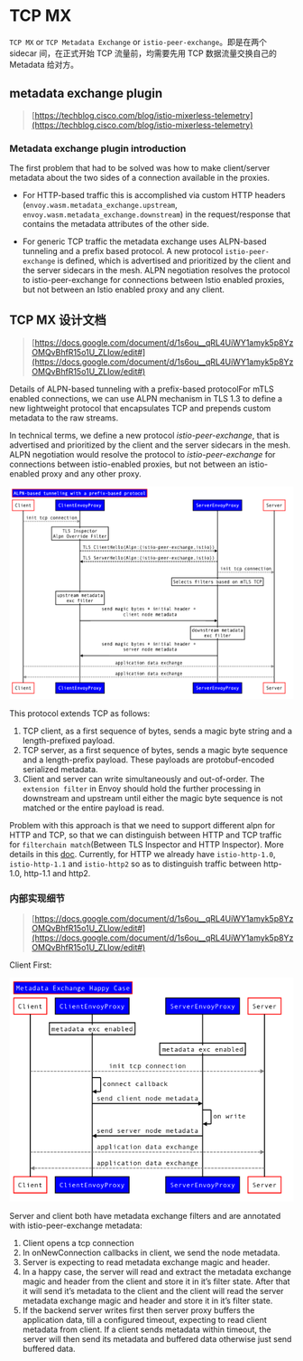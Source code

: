 # TCP MX

`TCP MX` or `TCP Metadata Exchange` or `istio-peer-exchange`。即是在两个 sidecar 间，在正式开始 TCP 流量前，均需要先用 TCP 数据流量交换自己的 Metadata 给对方。

## metadata exchange plugin

> [https://techblog.cisco.com/blog/istio-mixerless-telemetry](https://techblog.cisco.com/blog/istio-mixerless-telemetry)

### Metadata exchange plugin introduction

The first problem that had to be solved was how to make client/server metadata about the two sides of a connection available in the proxies.

- For HTTP-based traffic this is accomplished via custom HTTP headers (`envoy.wasm.metadata_exchange.upstream`, `envoy.wasm.metadata_exchange.downstream`) in the request/response that contains the metadata attributes of the other side.

- For generic TCP traffic the metadata exchange uses ALPN-based tunneling and a prefix based protocol. A new protocol `istio-peer-exchange` is defined, which is advertised and prioritized by the client and the server sidecars in the mesh. ALPN negotiation resolves the protocol to istio-peer-exchange for connections between Istio enabled proxies, but not between an Istio enabled proxy and any client. 


## TCP MX 设计文档

> [https://docs.google.com/document/d/1s6ou__qRL4UiWY1amyk5p8YzOMQvBhfR15o1U_ZLIow/edit#](https://docs.google.com/document/d/1s6ou__qRL4UiWY1amyk5p8YzOMQvBhfR15o1U_ZLIow/edit#)

Details of ALPN-based tunneling with a prefix-based protocolFor mTLS enabled connections, we can use ALPN mechanism in TLS 1.3 to define a new lightweight protocol that encapsulates TCP and prepends custom metadata to the raw streams.

In technical terms, we define a new protocol *istio-peer-exchange*, that is advertised and prioritized by the client and the server sidecars in the mesh. ALPN negotiation would resolve the protocol to *istio-peer-exchange* for connections between istio-enabled proxies, but not between an istio-enabled proxy and any other proxy.

![img](tcp-mx.assets/rxEGb-ECOaUGQ_J_HcWZFb8cgZOPZ6KQJsEK1Nut4W07qWP5vAnuvZZVW5c6IuFfBdbkZrrs_IbNUORO4iEWQZW1KgBg8277FFOKM10462zjRWdTQlt3nSDYQHsdz329o76VID_39a1qlQUUN9DzhT4YKHRpGDFWSZFAna9sObUCI4dqOSvQYjerrdDhBw.png)

This protocol extends TCP as follows:

1. TCP client, as a first sequence of bytes, sends a magic byte string and a length-prefixed payload.
2. TCP server, as a first sequence of bytes, sends a magic byte sequence and a length-prefix payload. These payloads are protobuf-encoded serialized metadata.
3. Client and server can write simultaneously and out-of-order. The `extension filter` in Envoy should hold the further processing in downstream and upstream until either the magic byte sequence is not matched or the entire payload is read.

Problem with this approach is that we need to support different alpn for HTTP and TCP, so that we can distinguish between HTTP and TCP traffic for `filterchain match`(Between TLS Inspector and HTTP Inspector). More details in this [doc](https://docs.google.com/document/d/1l0oVAneaLLp9KjVOQSb3bwnJJpjyxU_xthpMKFM_l7o/edit#). Currently, for HTTP we already have `istio-http-1.0`, `istio-http-1.1` and `istio-http2` so as to distinguish traffic between http-1.0, http-1.1 and http2.



### 内部实现细节

> [https://docs.google.com/document/d/1s6ou__qRL4UiWY1amyk5p8YzOMQvBhfR15o1U_ZLIow/edit#](https://docs.google.com/document/d/1s6ou__qRL4UiWY1amyk5p8YzOMQvBhfR15o1U_ZLIow/edit#)

Client First:

![img](tcp-mx.assets/9DtMTS-9gfUjmTTEiGpTMds5JO47QJHhKsTQYNwwxzEmd5QBkRMgAx5a9YcT5kp_SL1StRi0glWVPaQ_KhfVX820pCbeUERSQvXz9r3uKrTrg5jsKAOSL-oVTnXVoA9JOK3Q_WUh_SwHpDoZY2dsZEwNobusyjqcNA0hS1n4i639P1LKPUbLiBZ6goNMng.png)

Server and client both have metadata exchange filters and are annotated  with  istio-peer-exchange metadata:



1. Client opens a tcp connection
2. In onNewConnection callbacks in client, we send the node metadata.
3. Server is expecting to read metadata exchange magic and header.
4. In a happy case, the server will read and extract the metadata exchange magic and header from the client and store it in it’s filter state. After that it will send it’s metadata to the client and the client will read the server metadata exchange magic and header and store it in it’s filter state.
5. If the backend server writes first then server proxy buffers the application data, till a configured timeout, expecting to read client metadata from client. If a client sends metadata within timeout, the server will then send its metadata and buffered data otherwise just send buffered data.





